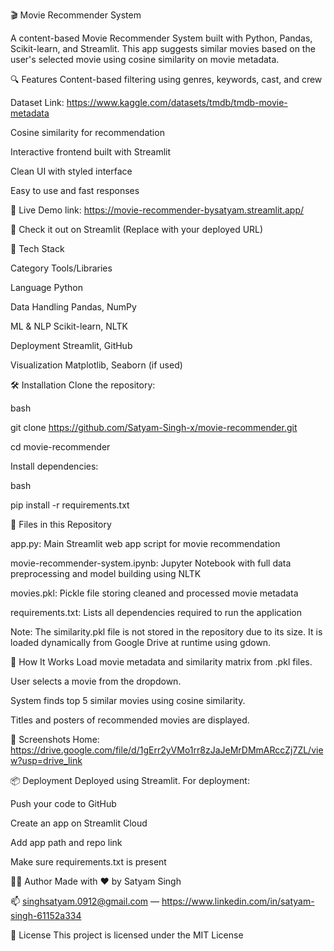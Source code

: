 🎬 Movie Recommender System


A content-based Movie Recommender System built with Python, Pandas, Scikit-learn, and Streamlit. This app suggests similar movies based on the user's selected movie using cosine similarity on movie metadata.


🔍 Features
Content-based filtering using genres, keywords, cast, and crew

Dataset Link: https://www.kaggle.com/datasets/tmdb/tmdb-movie-metadata


Cosine similarity for recommendation


Interactive frontend built with Streamlit

Clean UI with styled interface

Easy to use and fast responses

🚀 Live Demo link: https://movie-recommender-bysatyam.streamlit.app/

🔗 Check it out on Streamlit
(Replace with your deployed URL)


🧠 Tech Stack

Category	Tools/Libraries

Language	Python

Data Handling	Pandas, NumPy

ML & NLP	Scikit-learn, NLTK

Deployment	Streamlit, GitHub

Visualization	Matplotlib, Seaborn (if used)


🛠️ Installation
Clone the repository:

bash


git clone https://github.com/Satyam-Singh-x/movie-recommender.git

cd movie-recommender

Install dependencies:

bash

pip install -r requirements.txt


📁 Files in this Repository


app.py: Main Streamlit web app script for movie recommendation

movie-recommender-system.ipynb: Jupyter Notebook with full data preprocessing and model building using NLTK

movies.pkl: Pickle file storing cleaned and processed movie metadata

requirements.txt: Lists all dependencies required to run the application

Note:
The similarity.pkl file is not stored in the repository due to its size.
It is loaded dynamically from Google Drive at runtime using gdown.


🧠 How It Works
Load movie metadata and similarity matrix from .pkl files.

User selects a movie from the dropdown.

System finds top 5 similar movies using cosine similarity.

Titles and posters of recommended movies are displayed.

📸 Screenshots
Home: https://drive.google.com/file/d/1gErr2yVMo1rr8zJaJeMrDMmARccZj7ZL/view?usp=drive_link

📦 Deployment
Deployed using Streamlit. For deployment:

Push your code to GitHub

Create an app on Streamlit Cloud

Add app path and repo link

Make sure requirements.txt is present


🙋‍♂️ Author
Made with ❤️ by Satyam Singh

📫 singhsatyam.0912@gmail.com — https://www.linkedin.com/in/satyam-singh-61152a334




📄 License
This project is licensed under the MIT License











